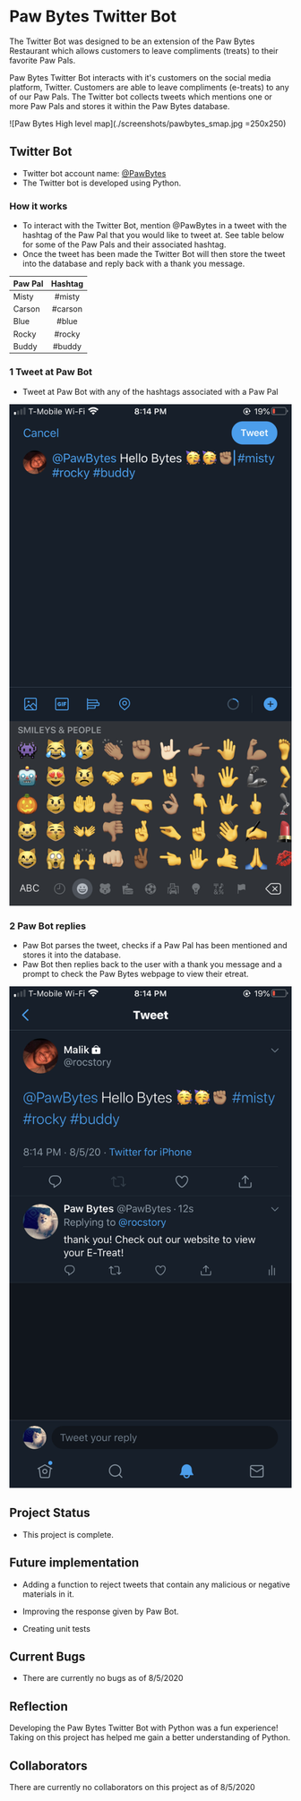 # Paw Bytes Twitter Bot
The Twitter Bot was designed to be an extension of the Paw Bytes Restaurant which allows customers to leave compliments (treats) to their favorite Paw Pals.

Paw Bytes Twitter Bot interacts with it's customers on the social media platform, Twitter. Customers are able to leave compliments (e-treats) to any of our Paw Pals. The Twitter bot collects tweets which mentions one or more Paw Pals and stores it within the Paw Bytes database.

![Paw Bytes High level map](./screenshots/pawbytes_smap.jpg =250x250)



## Twitter Bot
- Twitter bot account name: [@PawBytes](https://twitter.com/PawBytes)
- The Twitter bot is developed using Python.

### How it works
- To interact with the Twitter Bot, mention @PawBytes in a tweet with the hashtag of the Paw Pal that you would like to tweet at. See table below for some of the Paw Pals and their associated hashtag.
- Once the tweet has been made the Twitter Bot will then store the tweet into the database and reply back with a thank you message.

| Paw Pal       | Hashtag       |
| ------------- |:-------------:|
| Misty         | #misty        |
| Carson        | #carson       |
| Blue          | #blue         |
| Rocky         | #rocky        |
| Buddy         | #buddy        |

### 1 Tweet at Paw Bot
- Tweet at Paw Bot with any of the hashtags associated with a Paw Pal

![PawBot_Step1](./screenshots/step1.PNG)

### 2 Paw Bot replies
- Paw Bot parses the tweet, checks if a Paw Pal has been mentioned and stores it into the database.
-  Paw Bot then replies back to the user with a thank you message and a prompt to check the Paw Bytes webpage to view their etreat.

![PawBot_Step2](./screenshots/step2.PNG)


## Project Status
- This project is complete.

## Future implementation
- Adding a function to reject tweets that contain any malicious or negative materials in it.

- Improving the response given by Paw Bot.

- Creating unit tests

## Current Bugs
- There are currently no bugs as of 8/5/2020


## Reflection
Developing the Paw Bytes Twitter Bot with Python was a fun experience! Taking on this project has helped me gain a better understanding of Python.

## Collaborators
There are currently no collaborators on this project as of 8/5/2020

